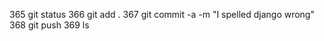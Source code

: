 365  git status
  366  git add .
  367  git commit -a -m "I spelled django wrong"
  368  git push
  369  ls
